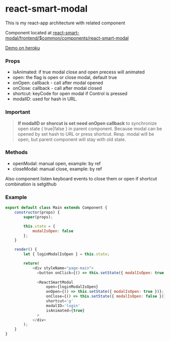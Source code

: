 # react-smart-modal

This is my react-app architecture with related component

Component located at [react-smart-modal/frontend/$common/components/react-smart-modal](https://github.com/soldovskij/react-smart-modal/tree/master/frontend/%24common/components/react-smart-modal)

[Demo on heroku](https://react-smart-modal.herokuapp.com/)

### Props
* isAnimated: if true modal close and open precess will animated
* open: the flag is open or close modal, default true
* onOpen: callback - call after modal opened
* onClose: callback - call after modal closed
* shortcut: keyCode for open modal if Control is pressed
* modalID: used for hash in URL. 

### Important
> **If modalID or shorcut is set need onOpen callback** to synchronize open state { true|false } in parent component. Because modal can  be opened by set hash to URL or press shortcut. Resp. modal will be open, but parent component will stay with old state.

### Methods
* openModal: manual open, example: by ref
* closeModal: manual close, example: by ref

Also component listen keyboard events to close them or open if shortcut combination is setgithub

### Example

```javascript
export default class Main extends Component {
    constructor(props) {
        super(props);

        this.state = {
            modalIsOpen: false
        };
    }

    render() {
        let { loginModalIsOpen } = this.state;

        return(
            <div styleName="page-main">
              <button onClick={() => this.setState({ modalIsOpen: true })}>click me</button>
              
              <ReactSmartModal
                  open={loginModalIsOpen}
                  onOpen={() => this.setState({ modalIsOpen: true })};
                  onClose={() => this.setState({ modalIsOpen: false })};
                  shortcut='g'
                  modalID='login'
                  isAnimated={true}
              >
            </div>
        );
    }
}
```
